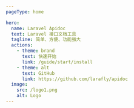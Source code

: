 ```yaml
---
pageType: home

hero:
  name: Laravel Apidoc
  text: Laravel 接口文档工具
  tagline: 简单、方便、功能强大
  actions:
    - theme: brand
      text: 快速开始
      link: /guide/start/install
    - theme: alt
      text: GitHub
      link: https://github.com/larafly/apidoc
  image:
    src: /logo1.png
    alt: Logo
---
```


